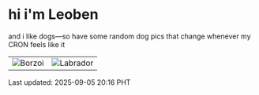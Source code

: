 # hi i'm Leoben

and i like dogs—so have some random dog pics that change whenever my CRON feels like it

|  |  |
|--------|----------|
| ![Borzoi](https://random-dog-vercel.vercel.app/api/random-borzoi?v=1757074570) | ![Labrador](https://random-dog-vercel.vercel.app/api/random-labrador?v=1757074570) |

Last updated: 2025-09-05 20:16 PHT
